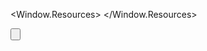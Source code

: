 <Window.Resources>
  <BooleanToVisibilityConverter x:Key="BoolToVis"/>
</Window.Resources>

<!-- Gray Level Control -->
<GroupBox Header="Gray Level Control"
          Visibility="{Binding IsGrayLevelVisible, Converter={StaticResource BoolToVis}}">
  <StackPanel Orientation="Horizontal" Margin="12">
    <TextBlock Text="GrayLevel [9:0]" FontWeight="Bold" VerticalAlignment="Center" Margin="0,0,12,0"/>
    <ComboBox Width="50" ItemsSource="{Binding GrayLevelVM.D2Options}" SelectedItem="{Binding GrayLevelVM.D2, Mode=TwoWay}" Margin="4,0" ItemStringFormat="{}{0:X}"/>
    <ComboBox Width="50" ItemsSource="{Binding GrayLevelVM.D1Options}" SelectedItem="{Binding GrayLevelVM.D1, Mode=TwoWay}" Margin="4,0" ItemStringFormat="{}{0:X}"/>
    <ComboBox Width="50" ItemsSource="{Binding GrayLevelVM.D0Options}" SelectedItem="{Binding GrayLevelVM.D0, Mode=TwoWay}" Margin="4,0" ItemStringFormat="{}{0:X}"/>
    <Button Content="Set" Width="60" Height="30" Margin="12,0,0,0"
            Command="{Binding GrayLevelVM.ApplyCommand}"/>
  </StackPanel>
</GroupBox>